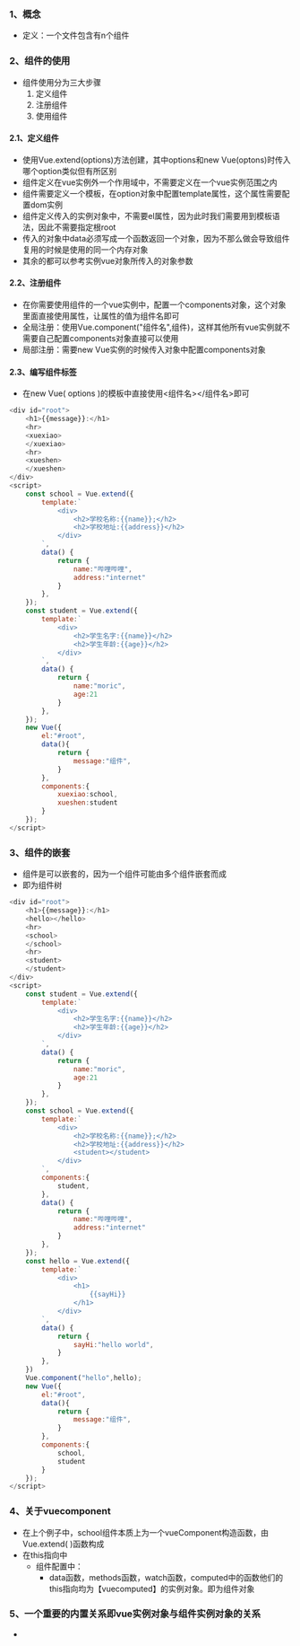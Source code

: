 ### 1、概念
+ 定义：一个文件包含有n个组件
### 2、组件的使用
+ 组件使用分为三大步骤
	1. 定义组件
	2. 注册组件
	3. 使用组件
#### 2.1、定义组件
+ 使用Vue.extend(options)方法创建，其中options和new Vue(optons)时传入哪个option类似但有所区别
+ 组件定义在vue实例外一个作用域中，不需要定义在一个vue实例范围之内
+ 组件需要定义一个模板，在option对象中配置template属性，这个属性需要配置dom实例
+ 组件定义传入的实例对象中，不需要el属性，因为此时我们需要用到模板语法，因此不需要指定根root
+ 传入的对象中data必须写成一个函数返回一个对象，因为不那么做会导致组件复用的时候是使用的同一个内存对象
+ 其余的都可以参考实例vue对象所传入的对象参数
#### 2.2、注册组件
+ 在你需要使用组件的一个vue实例中，配置一个components对象，这个对象里面直接使用属性，让属性的值为组件名即可
+ 全局注册：使用Vue.component("组件名",组件)，这样其他所有vue实例就不需要自己配置components对象直接可以使用
+ 局部注册：需要new Vue实例的时候传入对象中配置components对象
#### 2.3、编写组件标签
+ 在new Vue( options )的模板中直接使用<组件名><\/组件名>即可
```js
<div id="root">
	<h1>{{message}}:</h1>
	<hr>
	<xuexiao>    
	</xuexiao>
	<hr>
	<xueshen>
	</xueshen>
</div>
<script>
	const school = Vue.extend({
		template:`
			<div>
				<h2>学校名称:{{name}};</h2>
				<h2>学校地址:{{address}}</h2>
			</div>
		`,
		data() {
			return {
				name:"哔哩哔哩",
				address:"internet"
			}
		},
	});
	const student = Vue.extend({
		template:`
			<div>
				<h2>学生名字:{{name}}</h2>
				<h2>学生年龄:{{age}}</h2>
			</div>
		`,
		data() {
			return {
				name:"moric",
				age:21
			}
		},
	});
	new Vue({
		el:"#root",
		data(){
			return {
				message:"组件",
			}
		},
		components:{
			xuexiao:school,
			xueshen:student
		}
	});
</script>
```
### 3、组件的嵌套
+ 组件是可以嵌套的，因为一个组件可能由多个组件嵌套而成
+ 即为组件树
```js
<div id="root">
	<h1>{{message}}:</h1>
	<hello></hello>
	<hr>
	<school>    
	</school>
	<hr>
	<student>
	</student>
</div>
<script>
	const student = Vue.extend({
		template:`
			<div>
				<h2>学生名字:{{name}}</h2>
				<h2>学生年龄:{{age}}</h2>
			</div>
		`,
		data() {
			return {
				name:"moric",
				age:21
			}
		},
	});
	const school = Vue.extend({
		template:`
			<div>
				<h2>学校名称:{{name}};</h2>
				<h2>学校地址:{{address}}</h2>
				<student></student>
			</div>
		`,
		components:{
			student,
		},
		data() {
			return {
				name:"哔哩哔哩",
				address:"internet"
			}
		},
	});
	const hello = Vue.extend({
		template:`
			<div>
				<h1>
					{{sayHi}}
				</h1>    
			</div>
		`,
		data() {
			return {
				sayHi:"hello world",
			}
		},
	})
	Vue.component("hello",hello);
	new Vue({
		el:"#root",
		data(){
			return {
				message:"组件",
			}
		},
		components:{
			school,
			student
		}
	});
</script>
```
### 4、关于vuecomponent
+ 在上个例子中，school组件本质上为一个vueComponent构造函数，由Vue.extend( )函数构成
+ 在this指向中
	+ 组件配置中：
		+ data函数，methods函数，watch函数，computed中的函数他们的this指向均为【vuecomputed】的实例对象。即为组件对象
### 5、一个重要的内置关系即vue实例对象与组件实例对象的关系
+ 